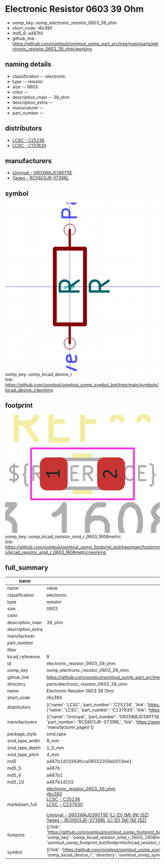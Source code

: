 # Electronic Resistor 0603 39 Ohm

  
* oomp_key: oomp_electronic_resistor_0603_39_ohm 
* short_code: r6o390
* md5_6: a487b1  
* github_link: https://github.com/oomlout/oomlout_oomp_part_src/tree/main/parts/electronic_resistor_0603_39_ohm/working  
## naming details
* classification -- electronic
* type -- resistor
* size -- 0603
* color -- 
* description_main -- 39_ohm
* description_extra -- 
* manucaturer -- 
* part_number -- 

## distributors
* [LCSC - C25236](https://lcsc.com/product-detail/C25236.html)  
* [LCSC - C137630](https://lcsc.com/product-detail/C137630.html)  

## manufacturers
* [Uniroyal - 0603WAJ0390T5E]()  
* [Yageo - RC0603JR-0739RL](https://www.yageo.com/en/Chart/Download/pdf/RC0603JR-0739RL)  

## symbol

![](symbol/0/working/working_600.png)  
oomp_key: oomp_kicad_device_r  
link: https://github.com/oomlout/oomlout_oomp_symbol_bot/tree/main/symbols/kicad_device_r/working  

## footprint

![](footprint/0/working/working_600.png)  
oomp_key: oomp_kicad_resistor_smd_r_0603_1608metric  
link: https://github.com/oomlout/oomlout_oomp_footprint_bot/tree/main/footprints/kicad_resistor_smd_r_0603_1608metric/working  

## full_summary
| name | value | 
| --- | --- | 
| name | value | 
| classification | electronic | 
| type | resistor | 
| size | 0603 | 
| color |  | 
| description_main | 39_ohm | 
| description_extra |  | 
| manufacturer |  | 
| part_number |  | 
| filter |  | 
| kicad_reference | R | 
| id | electronic_resistor_0603_39_ohm | 
| oomp_key | oomp_electronic_resistor_0603_39_ohm | 
| github_link | https://github.com/oomlout/oomlout_oomp_part_src/tree/main/parts/electronic_resistor_0603_39_ohm/working | 
| directory | parts/electronic_resistor_0603_39_ohm | 
| name | Electronic Resistor 0603 39 Ohm | 
| short_code | r6o390 | 
| distributors | [{'name': 'LCSC', 'part_number': 'C25236', 'link': 'https://lcsc.com/product-detail/C25236.html', 'id': 'distributor_lcsc'}, {'name': 'LCSC', 'part_number': 'C137630', 'link': 'https://lcsc.com/product-detail/C137630.html', 'id': 'distributor_lcsc'}] | 
| manufacturers | [{'name': 'Uniroyal', 'part_number': '0603WAJ0390T5E', 'link': '', 'id': 'manufacturer_uniroyal'}, {'name': 'Yageo', 'part_number': 'RC0603JR-0739RL', 'link': 'https://www.yageo.com/en/Chart/Download/pdf/RC0603JR-0739RL', 'id': 'manufacturer_yageo'}] | 
| package_style | smd_tape | 
| smd_tape_width | 8_mm | 
| smd_tape_depth | 1_5_mm | 
| smd_tape_pitch | 4_mm | 
| md5 | a487b1d10264fcca08552359a0019ee1 | 
| md5_5 | a487b | 
| md5_6 | a487b1 | 
| md5_10 | a487b1d102 | 
| markdown_full | [electronic_resistor_0603_39_ohm](https://github.com/oomlout/oomlout_oomp_part_src/tree/main/parts/electronic_resistor_0603_39_ohm/working)<br>[r6o390](https://github.com/oomlout/oomlout_oomp_part_src/tree/main/parts/electronic_resistor_0603_39_ohm/working)<br>[LCSC - C25236<br>](https://lcsc.com/product-detail/C25236.html)[LCSC - C137630<br>](https://lcsc.com/product-detail/C137630.html)<br>[Uniroyal - 0603WAJ0390T5E]() [(L)  ](https://www.lcsc.com/search?q=0603WAJ0390T5E)[(D)  ](https://www.digikey.com/en/products?,keywords=0603WAJ0390T5E)[(M)  ](https://www.mouser.com/Search/Refine?Keyword=0603WAJ0390T5E)[(N)  ](https://www.newark.com/search?st=0603WAJ0390T5E)[(SZ)  ](https://so.szlcsc.com/global.html?k=0603WAJ0390T5E)<br>[Yageo - RC0603JR-0739RL](https://www.yageo.com/en/Chart/Download/pdf/RC0603JR-0739RL) [(L)  ](https://www.lcsc.com/search?q=RC0603JR-0739RL)[(D)  ](https://www.digikey.com/en/products?,keywords=RC0603JR-0739RL)[(M)  ](https://www.mouser.com/Search/Refine?Keyword=RC0603JR-0739RL)[(N)  ](https://www.newark.com/search?st=RC0603JR-0739RL)[(SZ)  ](https://so.szlcsc.com/global.html?k=RC0603JR-0739RL)<br> | 
| footprint | [{'link': 'https://github.com/oomlout/oomlout_oomp_footprint_bot/tree/main/foootprntss/kicad_resistor_smd_r_0603_1608metric', 'oomp_key': 'oomp_kicad_resistor_smd_r_0603_1608metric', 'directory': 'oomlout_oomp_footprint_bot/footprints/kicad_resistor_smd_r_0603_1608metric//working/working.kicad_mod'}] | 
| symbol | [{'link': 'https://github.com/oomlout/oomlout_oomp_symbol_bot/tree/main/symbols/kicad_device_r', 'oomp_key': 'oomp_kicad_device_r', 'directory': 'oomlout_oomp_symbol_bot/symbols/kicad_device_r//working/working.kicad_sym'}] | 
